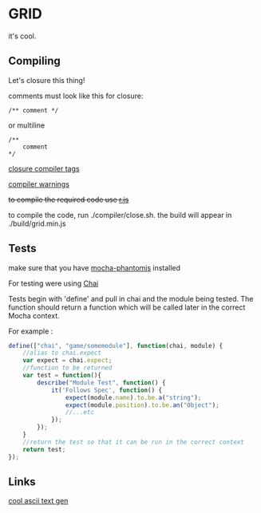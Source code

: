 # GRID
it's cool. 

## Compiling

Let's closure this thing!

comments must look like this for closure:
```
/** comment */
```
or multiline
```
/**
	comment
*/
```

[closure compiler tags](https://developers.google.com/closure/compiler/docs/js-for-compiler#tags)

[compiler warnings](https://code.google.com/p/closure-compiler/wiki/Warnings)

~~to compile the required code use [r.js](https://github.com/jrburke/r.js)~~

to compile the code, run ./compiler/close.sh. the build will appear in ./build/grid.min.js

## Tests

make sure that you have [mocha-phantomjs](http://metaskills.net/mocha-phantomjs/) installed

For testing were using [Chai](http://chaijs.com/)

Tests begin with 'define' and pull in chai and the module being tested. The function should return a function which will be called later in the correct Mocha context. 

For example : 

```javascript
define(["chai", "game/somemodule"], function(chai, module) {
	//alias to chai.expect
	var expect = chai.expect;
	//function to be returned
	var test = function(){
		describe("Module Test", function() {
			it('Follows Spec', function() {
				expect(module.name).to.be.a("string");
				expect(module.position).to.be.an("Object");
				//...etc
			});
		});
	}
  	//return the test so that it can be run in the correct context
  	return test;
});
``` 

## Links

[cool ascii text gen](http://patorjk.com/software/taag/#p=display&f=Modular&t=GRID)

